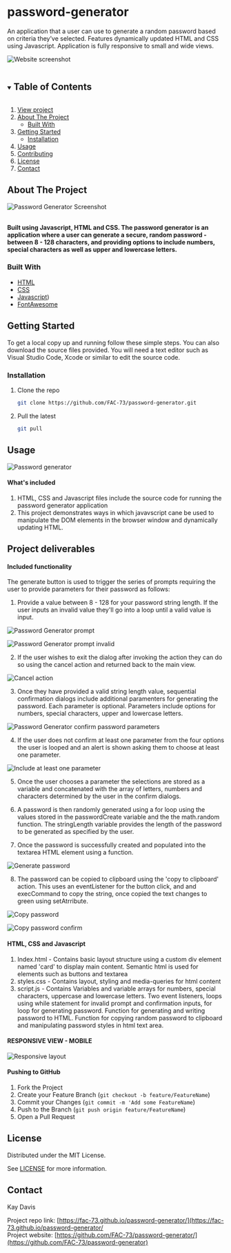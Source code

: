 # password-generator
An application that a user can use to generate a random password based on criteria they’ve selected. Features dynamically updated HTML and CSS using Javascript. Application is fully responsive to small and wide views.

![Website screenshot](https://github.com/FAC-73/password-generator/blob/main/Assets/Images/copy3.png?raw=true "Password Generator App")

<!-- TABLE OF CONTENTS -->
<details open="open">
  <summary><h2 style="display: inline-block">Table of Contents</h2></summary>
  <ol>
     <li>
      <a href="https://fac-73.github.io/password-generator/">View project</a></li>
    <li>
      <a href="#about-the-project">About The Project</a>
      <ul>
        <li><a href="#built-with">Built With</a></li>
      </ul>
    </li>
    <li>
      <a href="#getting-started">Getting Started</a>
      <ul>
        <li><a href="#installation">Installation</a></li>
      </ul>
    </li>
    <li><a href="#usage">Usage</a></li>
    <li><a href="#contributing">Contributing</a></li>
    <li><a href="#license">License</a></li>
    <li><a href="#contact">Contact</a></li>
  </ol>
</details>


<!-- ABOUT THE PROJECT -->
## About The Project

![Password Generator Screenshot](https://github.com/FAC-73/password-generator/blob/main/Assets/Images/Start.png?raw=true "Password Generator Screenshot")
<br><br>

**Built using Javascript, HTML and CSS. The password generator is an application where a user can generate a secure, random password - between 8 - 128 characters, and providing options to include numbers, special characters as well as upper and lowercase letters.**


### Built With

* [HTML](https://www.w3schools.com/)
* [CSS](https://www.w3schools.com/)
* [Javascript](https://www.w3schools.com/))
* [FontAwesome](https://fontawesome.com/)


<!-- GETTING STARTED -->
## Getting Started

To get a local copy up and running follow these simple steps. You can also download the source files provided. You will need a text editor such as Visual Studio Code, Xcode or similar to edit the source code.

### Installation

1. Clone the repo
   ```sh
   git clone https://github.com/FAC-73/password-generator.git
   ```

2. Pull the latest
   ```sh
   git pull
   ```


<!-- USAGE EXAMPLES -->
## Usage

![Password generator](https://github.com/FAC-73/password-generator/blob/main/Assets/Images/Start.png?raw=true "Password Generator")

#### What's included
1. HTML, CSS and Javascript files include the source code for running the password generator application
2. This project demonstrates ways in which javavscript cane be used to manipulate the DOM elements in the browser window and dynamically updating HTML.


## Project deliverables

#### Included functionality
The generate button is used to trigger the series of prompts requiring the user to provide parameters for their password as follows:

1. Provide a value between 8 - 128 for your password string length. If the user inputs an invalid value they'll go into a loop until a valid value is input.

![Password Generator prompt](https://github.com/FAC-73/password-generator/blob/main/Assets/Images/promptValue.png?raw=true "Password Generator prompt")
<br>

![Password Generator prompt invalid](https://github.com/FAC-73/password-generator/blob/main/Assets/Images/invalidLength.png?raw=true "Password Generator prompt invalid")
<br>

2. If the user wishes to exit the dialog after invoking the action they can do so using the cancel action and returned back to the main view.

![Cancel action](https://github.com/FAC-73/password-generator/blob/main/Assets/Images/cancelNull.png?raw=true "Cancel action")
<br>

3. Once they have provided a valid string length value, sequential confirmation dialogs include additional paramenters for generating the password. Each parameter is optional. Parameters include options for numbers, special characters, upper and lowercase letters. 

![Password Generator confirm password parameters](https://github.com/FAC-73/password-generator/blob/main/Assets/Images/IncludeParamenters.png?raw=true "confirm password parameters")
<br>

4. If the user does not confirm at least one parameter from the four options the user is looped and an alert is shown asking them to choose at least one parameter.

![Include at least one parameter](https://github.com/FAC-73/password-generator/blob/main/Assets/Images/invalidCriteria.png?raw=true "Include at least one parameter")
<br>

5. Once the user chooses a parameter the selections are stored as a variable and concatenated with the array of letters, numbers and characters determined by the user in the confirm dialogs.

6. A password is then randomly generated using a for loop using the values stored in the passwordCreate variable and the the math.random function. The stringLength variable provides the length of the password to be generated as specified by the user.

7. Once the password is successfully created and populated into the textarea HTML element using a function.

![Generate password](https://github.com/FAC-73/password-generator/blob/main/Assets/Images/generatePassword.png?raw=true "generate password")
<br>

8. The password can be copied to clipboard using the 'copy to clipboard' action. This uses an eventListener for the button click, and and execCommand to copy the string, once copied the text changes to green using setAtrribute.

![Copy password](https://github.com/FAC-73/password-generator/blob/main/Assets/Images/copy.png?raw=true "copy password")
<br>

![Copy password confirm](https://github.com/FAC-73/password-generator/blob/main/Assets/Images/copy3.png?raw=true "copy password confirm")
<br>


#### HTML, CSS and Javascript
1. Index.html - Contains basic layout structure using a custom div element named 'card' to display main content. Semantic html is used for elements such as buttons and textarea
2. styles.css - Contains layout, styling and media-queries for html content
3. script.js - Contains Variables and variable arrays for numbers, special characters, uppercase and lowercase letters. Two event listeners, loops using while statement for invalid prompt and confirmation inputs, for loop for generating password. Function for generating and writing password to HTML. Function for copying random password to clipboard and manipulating password styles in html text area. 

#### RESPONSIVE VIEW - MOBILE
![Responsive layout](https://github.com/FAC-73/password-generator/blob/main/Assets/Images/responsive.PNG?raw=true "Responsive views")


#### Pushing to GitHub

1. Fork the Project
2. Create your Feature Branch (`git checkout -b feature/FeatureName`)
3. Commit your Changes (`git commit -m 'Add some FeatureName`)
4. Push to the Branch (`git push origin feature/FeatureName`)
5. Open a Pull Request



<!-- LICENSE -->
## License

Distributed under the MIT License. 

See [LICENSE](https://github.com/FAC-73/password-generator/blob/main/LICENSE.txt) for more information.



<!-- CONTACT -->
## Contact

Kay Davis

Project repo link: [https://fac-73.github.io/password-generator/](https://fac-73.github.io/password-generator/
<br>
Project website: [https://github.com/FAC-73/password-generator/](https://github.com/FAC-73/password-generator)